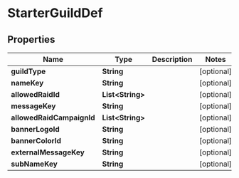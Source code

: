 

# StarterGuildDef


## Properties

| Name | Type | Description | Notes |
|------------ | ------------- | ------------- | -------------|
|**guildType** | **String** |  |  [optional] |
|**nameKey** | **String** |  |  [optional] |
|**allowedRaidId** | **List&lt;String&gt;** |  |  [optional] |
|**messageKey** | **String** |  |  [optional] |
|**allowedRaidCampaignId** | **List&lt;String&gt;** |  |  [optional] |
|**bannerLogoId** | **String** |  |  [optional] |
|**bannerColorId** | **String** |  |  [optional] |
|**externalMessageKey** | **String** |  |  [optional] |
|**subNameKey** | **String** |  |  [optional] |



